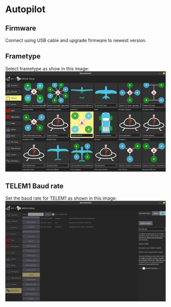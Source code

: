 # Autopilot

## Firmware
Connect using USB cable and upgrade firmware to newest version.

## Frametype
Select frametype as show in this image:
![](media/frame_type_selection.png)

## TELEM1 Baud rate
Set the baud rate for TELEM1 as shown in this image:
![](media/telem1_baud_rate.png)

